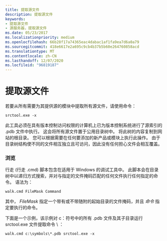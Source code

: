 ```yaml
---
title: 提取源文件
description: 提取源文件
keywords:
- 提取源文件
- 源服务器，提取源文件
ms.date: 05/23/2017
ms.localizationpriority: medium
ms.openlocfilehash: 66b28f17a74365eac4dabac1af1fa9ea7d6a0a79
ms.sourcegitcommit: 418e6617e2a695c9cb4b37b5b60e264760858acd
ms.translationtype: MT
ms.contentlocale: zh-CN
ms.lasthandoff: 12/07/2020
ms.locfileid: "96819187"
---
```

# <a name="extracting-source-files"></a>提取源文件


若要从所有需要为其提供源的模块中提取所有源文件，请使用命令：

```console
srctool.exe -x
```

此工具必须在具有版本控制访问权限的计算机上已为版本控制系统进行了源索引的 .pdb 文件中执行。 这会将所有源文件置于公用目录树中。 将此树的内容复制到网站的根目录。 您可以根据需要在任何要添加的新产品或模块上执行此操作。 由于目录树结构使不同的文件相互独立且可访问，因此没有任何担心文件会相互覆盖。

### <a name="span-idwalkspanspan-idwalkspanwalk"></a><span id="walk"></span><span id="WALK"></span>浏览

行走 (行走 .cmd) 脚本包含在适用于 Windows 的调试工具中。 此脚本会在目录树中以递归方式搜索，并对与指定的文件掩码匹配的任何文件执行任何指定的命令。 语法为：

```console
walk.cmd FileMask Command
```

其中， *FileMask* 指定一个带有或不带随附的起始目录的文件掩码，并且 *命令* 指定要执行的命令。

下面是一个示例，该示例对 c：符号中的所有 .pdb 文件及其子目录运行 srctool.exe 文件提取命令 \\ ：

```console
walk.cmd c:\symbols\*.pdb srctool.exe -x
```

 

 





